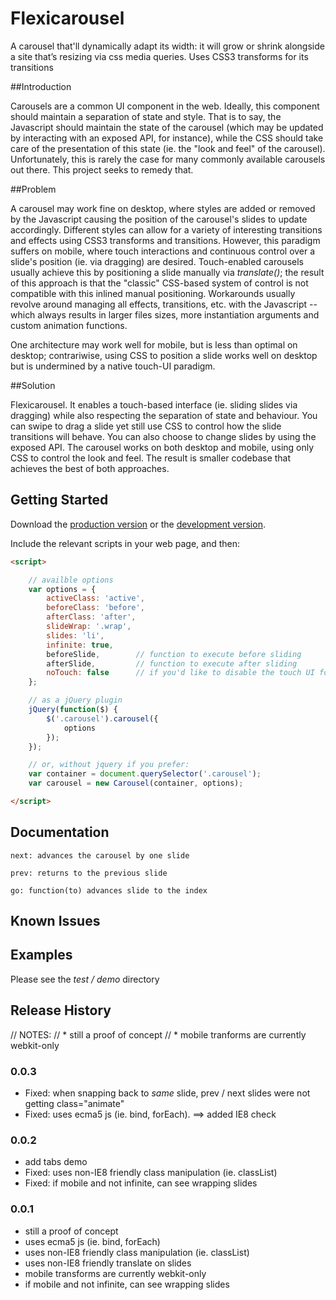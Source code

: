 # Flexicarousel

A carousel that'll dynamically adapt its width: it will grow or shrink alongside a site that’s resizing via css media queries. Uses CSS3 transforms for its transitions

##Introduction

Carousels are a common UI component in the web. Ideally, this component should maintain a separation of state and style. That is to say, the
Javascript should maintain the state of the carousel (which may be updated by interacting with an exposed API, for instance), while the CSS
should take care of the presentation of this state (ie. the "look and feel" of the carousel). Unfortunately, this is rarely the case for many
commonly available carousels out there. This project seeks to remedy that.


##Problem

A carousel may work fine on desktop, where styles are added or removed by the Javascript causing the position of the carousel's slides to update
accordingly. Different styles can allow for a variety of interesting transitions and effects using CSS3 transforms and transitions. However,
this paradigm suffers on mobile, where touch interactions and continuous control over a slide's position (ie. via dragging) are desired.
Touch-enabled carousels usually achieve this by positioning a slide manually via _translate()_; the result of this approach is that the "classic"
CSS-based system of control is not compatible with this inlined manual positioning. Workarounds usually revolve around managing all effects,
transitions, etc. with the Javascript -- which always results in larger files sizes, more instantiation arguments and custom animation functions.

One architecture may work well for mobile, but is less than optimal on desktop; contrariwise, using CSS to position a slide works well on desktop
but is undermined by a native touch-UI paradigm.

##Solution

Flexicarousel. It enables a touch-based interface (ie. sliding slides via dragging) while also respecting the separation of state and behaviour.
You can swipe to drag a slide yet still use CSS to control how the slide transitions will behave. You can also choose to change slides by
using the exposed API. The carousel works on both desktop and mobile, using only CSS to control the look and feel. The result is smaller
codebase that achieves the best of both approaches.

## Getting Started
Download the [production version][min] or the [development version][max].

[min]: https://raw.github.com/apathetic/flexicarousel/master/dist/flexicarousel.min.js
[max]: https://raw.github.com/apathetic/flexicarousel/master/dist/flexicarousel.js

Include the relevant scripts in your web page, and then:

```html
<script>

	// availble options
	var options = {
		activeClass: 'active',
		beforeClass: 'before',
		afterClass: 'after',
		slideWrap: '.wrap',
		slides: 'li',
		infinite: true,
		beforeSlide,		// function to execute before sliding
		afterSlide,			// function to execute after sliding
		noTouch: false		// if you'd like to disable the touch UI for whatever reason
	};

	// as a jQuery plugin
	jQuery(function($) {
		$('.carousel').carousel({
			options
		});
	});

	// or, without jquery if you prefer:
	var container = document.querySelector('.carousel');
	var carousel = new Carousel(container, options);

</script>
```

## Documentation

	next: advances the carousel by one slide

	prev: returns to the previous slide

	go: function(to) advances slide to the index



## Known Issues

## Examples

Please see the _test / demo_ directory

## Release History

// NOTES:
// * still a proof of concept
// * mobile tranforms are currently webkit-only

### 0.0.3
* Fixed: when snapping back to _same_ slide, prev / next slides were not getting class="animate"
* Fixed: uses ecma5 js (ie. bind, forEach). ==> added IE8 check

### 0.0.2
* add tabs demo
* Fixed: uses non-IE8 friendly class manipulation (ie. classList)
* Fixed: if mobile and not infinite, can see wrapping slides

### 0.0.1
* still a proof of concept
* uses ecma5 js (ie. bind, forEach)
* uses non-IE8 friendly class manipulation (ie. classList)
* uses non-IE8 friendly translate on slides
* mobile transforms are currently webkit-only
* if mobile and not infinite, can see wrapping slides
